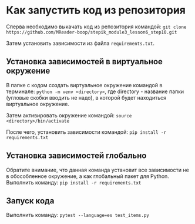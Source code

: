 # Как запустить код из репозитория
Сперва необходимо выкачать код из репозитория командой:
`git clone https://github.com/MReader-boop/stepik_module3_lesson6_step10.git`

Затем установить зависимости из файла `requirements.txt`.

## Установка зависимостей в виртуальное окружение
В папке с кодом создать виртуальное окружение командой в терминале:
`python -m venv <directory>`, где directory - название папки (угловые скобки вводить не надо), в которой будет находиться виртуальное окружение.

Затем активировать окружение командой:
`source <directory>/bin/activate`

После чего, установить зависимости командой:
`pip install -r requirements.txt`

## Установка зависимостей глобально
Обратите внимание, что данная команда установит все зависимости не в обособленное окружение, а как глобальный пакет для Python. Выполнить команду:
`pip install -r requirements.txt`

## Запуск кода
Выполнить команду:
`pytest --language=es test_items.py`
